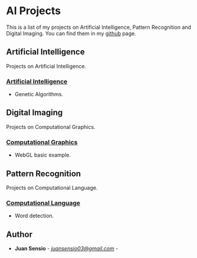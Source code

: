 # AI Projects
This is a list of my projects on Artificial Intelligence, Pattern Recognition and Digital Imaging. You can find them in my  [github](https://github.com/JuanSensio/AIprojects) page.

## Artificial Intelligence

Projects on Artificial Intelligence.

### [Artificial Intelligence](https://github.com/JuanSensio/AIprojects/tree/master/AI)
- Genetic Algorithms.

## Digital Imaging

Projects on Computational Graphics.

### [Computational Graphics](https://github.com/JuanSensio/AIprojects/tree/master/DI/CG)
- WebGL basic example.

## Pattern Recognition

Projects on Computational Language.

### [Computational Language](https://github.com/JuanSensio/AIprojects/tree/master/PR/CL)
- Word detection.

## Author

* **Juan Sensio** - *juansensio03@gmail.com* -
